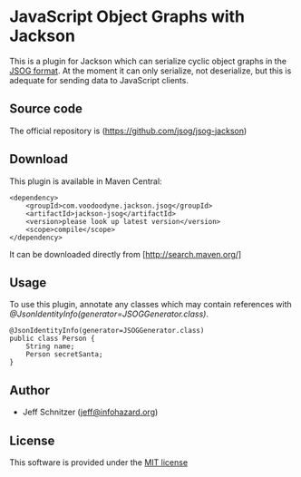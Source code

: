 # JavaScript Object Graphs with Jackson

This is a plugin for Jackson which can serialize cyclic object graphs in the [JSOG format](https://github.com/jsog/jsog). At the moment it can only serialize, not deserialize, but this is adequate for sending data to JavaScript clients.

## Source code

The official repository is (https://github.com/jsog/jsog-jackson)

## Download

This plugin is available in Maven Central:

	<dependency>
		<groupId>com.voodoodyne.jackson.jsog</groupId>
		<artifactId>jackson-jsog</artifactId>
		<version>please look up latest version</version>
		<scope>compile</scope>
	</dependency>

It can be downloaded directly from [http://search.maven.org/]

## Usage

To use this plugin, annotate any classes which may contain references with *@JsonIdentityInfo(generator=JSOGGenerator.class)*.

    @JsonIdentityInfo(generator=JSOGGenerator.class)
    public class Person {
        String name;
        Person secretSanta;
    }
    
## Author

* Jeff Schnitzer (jeff@infohazard.org)

## License

This software is provided under the [MIT license](http://opensource.org/licenses/MIT)
